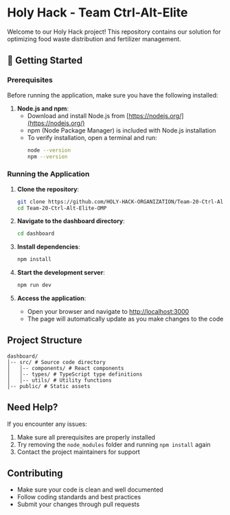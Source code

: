 # Holy Hack - Team Ctrl-Alt-Elite

Welcome to our Holy Hack project! This repository contains our solution for optimizing food waste distribution and fertilizer management.

## 🚀 Getting Started

### Prerequisites

Before running the application, make sure you have the following installed:

1. **Node.js and npm**: 
   - Download and install Node.js from [https://nodejs.org/](https://nodejs.org/)
   - npm (Node Package Manager) is included with Node.js installation
   - To verify installation, open a terminal and run:
     ```sh
     node --version
     npm --version
     ```

### Running the Application

1. **Clone the repository**:
   ```sh
   git clone https://github.com/HOLY-HACK-ORGANIZATION/Team-20-Ctrl-Alt-Elite-OMP.git
   cd Team-20-Ctrl-Alt-Elite-OMP
   ```

2. **Navigate to the dashboard directory**:
   ```sh
   cd dashboard
   ```

3. **Install dependencies**:
   ```sh
   npm install
   ```

4. **Start the development server**:
   ```sh
   npm run dev
   ```

5. **Access the application**:
   - Open your browser and navigate to [http://localhost:3000](http://localhost:3000)
   - The page will automatically update as you make changes to the code

## Project Structure

```
dashboard/
│-- src/ # Source code directory
│   │-- components/ # React components
│   │-- types/ # TypeScript type definitions
│   │-- utils/ # Utility functions
│-- public/ # Static assets
```

## Need Help?

If you encounter any issues:
1. Make sure all prerequisites are properly installed
2. Try removing the `node_modules` folder and running `npm install` again
3. Contact the project maintainers for support

## Contributing

- Make sure your code is clean and well documented
- Follow coding standards and best practices
- Submit your changes through pull requests
